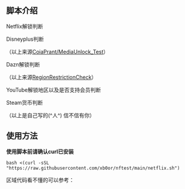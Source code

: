 ## 脚本介绍

Netflix解锁判断

Disneyplus判断

（以上来源[CoiaPrant/MediaUnlock_Test](https://github.com/CoiaPrant/MediaUnlock_Test)）

Dazn解锁判断

（以上来源[RegionRestrictionCheck](https://github.com/lmc999/RegionRestrictionCheck)）

YouTube解锁地区以及是否支持会员判断

Steam货币判断

（以上是自己写的(^人^) 信不信有你）

## 使用方法

**使用脚本前请确认curl已安装**

```
bash <(curl -sSL "https://raw.githubusercontent.com/xb0or/nftest/main/netflix.sh")
```
 区域代码看不懂的可以参考：[](http://www.loglogo.com/front/countryCode/)
